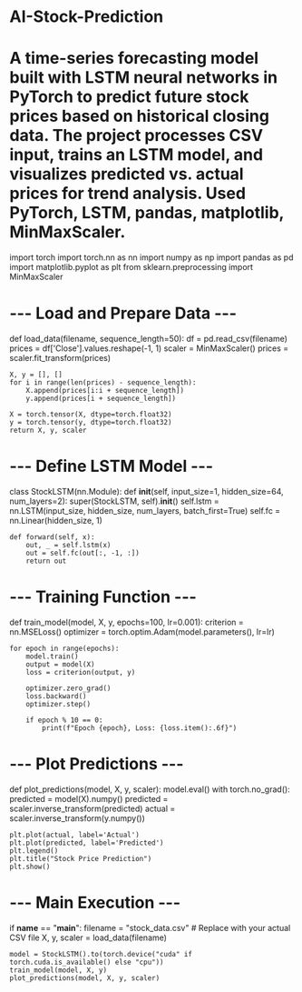 # AI-Stock-Prediction
# A time-series forecasting model built with LSTM neural networks in PyTorch to predict future stock prices based on historical closing data. The project processes CSV input, trains an LSTM model, and visualizes predicted vs. actual prices for trend analysis. Used PyTorch, LSTM, pandas, matplotlib, MinMaxScaler.
import torch
import torch.nn as nn
import numpy as np
import pandas as pd
import matplotlib.pyplot as plt
from sklearn.preprocessing import MinMaxScaler

# --- Load and Prepare Data ---
def load_data(filename, sequence_length=50):
    df = pd.read_csv(filename)
    prices = df['Close'].values.reshape(-1, 1)
    scaler = MinMaxScaler()
    prices = scaler.fit_transform(prices)

    X, y = [], []
    for i in range(len(prices) - sequence_length):
        X.append(prices[i:i + sequence_length])
        y.append(prices[i + sequence_length])

    X = torch.tensor(X, dtype=torch.float32)
    y = torch.tensor(y, dtype=torch.float32)
    return X, y, scaler

# --- Define LSTM Model ---
class StockLSTM(nn.Module):
    def __init__(self, input_size=1, hidden_size=64, num_layers=2):
        super(StockLSTM, self).__init__()
        self.lstm = nn.LSTM(input_size, hidden_size, num_layers, batch_first=True)
        self.fc = nn.Linear(hidden_size, 1)

    def forward(self, x):
        out, _ = self.lstm(x)
        out = self.fc(out[:, -1, :])
        return out

# --- Training Function ---
def train_model(model, X, y, epochs=100, lr=0.001):
    criterion = nn.MSELoss()
    optimizer = torch.optim.Adam(model.parameters(), lr=lr)

    for epoch in range(epochs):
        model.train()
        output = model(X)
        loss = criterion(output, y)

        optimizer.zero_grad()
        loss.backward()
        optimizer.step()

        if epoch % 10 == 0:
            print(f"Epoch {epoch}, Loss: {loss.item():.6f}")

# --- Plot Predictions ---
def plot_predictions(model, X, y, scaler):
    model.eval()
    with torch.no_grad():
        predicted = model(X).numpy()
    predicted = scaler.inverse_transform(predicted)
    actual = scaler.inverse_transform(y.numpy())

    plt.plot(actual, label='Actual')
    plt.plot(predicted, label='Predicted')
    plt.legend()
    plt.title("Stock Price Prediction")
    plt.show()

# --- Main Execution ---
if __name__ == "__main__":
    filename = "stock_data.csv"  # Replace with your actual CSV file
    X, y, scaler = load_data(filename)

    model = StockLSTM().to(torch.device("cuda" if torch.cuda.is_available() else "cpu"))
    train_model(model, X, y)
    plot_predictions(model, X, y, scaler)
